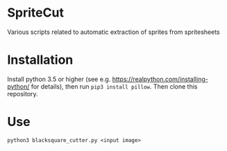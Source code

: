 # SpriteCut
Various scripts related to automatic extraction of sprites from spritesheets

# Installation
Install python 3.5 or higher (see e.g. https://realpython.com/installing-python/ for details), then run ```pip3 install pillow```. Then clone this repository.

# Use

```python3 blacksquare_cutter.py <input image>```
